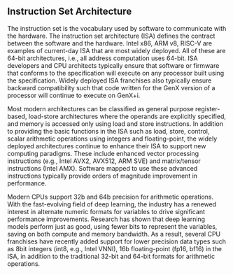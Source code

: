 ## Instruction Set Architecture

The instruction set is the vocabulary used by software to communicate with the hardware. The instruction set architecture (ISA) defines the contract between the software and the hardware. Intel x86, ARM v8, RISC-V are examples of current-day ISA that are most widely deployed. All of these are 64-bit architectures, i.e., all address computation uses 64-bit. ISA developers and CPU architects typically ensure that software or firmware that conforms to the specification will execute on any processor built using the specification. Widely deployed ISA franchises also typically ensure backward compatibility such that code written for the GenX version of a processor will continue to execute on GenX+i.

Most modern architectures can be classified as general purpose register-based, load-store architectures where the operands are explicitly specified, and memory is accessed only using load and store instructions. In addition to providing the basic functions in the ISA such as load, store, control, scalar arithmetic operations using integers and floating-point, the widely deployed architectures continue to enhance their ISA to support new computing paradigms. These include enhanced vector processing instructions (e.g., Intel AVX2, AVX512, ARM SVE) and matrix/tensor instructions (Intel AMX). Software mapped to use these advanced instructions typically provide orders of magnitude improvement in performance. 

Modern CPUs support 32b and 64b precision for arithmetic operations. With the fast-evolving field of deep learning, the industry has a renewed interest in alternate numeric formats for variables to drive significant performance improvements. Research has shown that deep learning models perform just as good, using fewer bits to represent the variables, saving on both compute and memory bandwidth. As a result, several CPU franchises have recently added support for lower precision data types such as 8bit integers (int8, e.g., Intel VNNI), 16b floating-point (fp16, bf16) in the ISA, in addition to the traditional 32-bit and 64-bit formats for arithmetic operations.